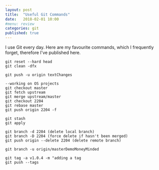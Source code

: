 ```yaml
---
layout: post
title:  "Useful Git Commands"
date:   2018-02-01 10:00
#menu: review
categories: git
published: true 
---
```


I use Git every day. Here are my favourite commands, which I frequently forget, therefore I've published here. 

```
git reset --hard head
git clean -dfx

git push -u origin textChanges

--working on OS projects
git checkout master
git fetch upstream
git merge upstream/master
git checkout 2204
git rebase master
git push origin 2204 -f  

git stash
git apply

git branch -d 2204 (delete local branch)
git branch -D 2204 (force delete if hasn't been merged)
git push origin --delete 2204 (delete remote branch)

git branch -u origin/masterDemoMoneyMinded

git tag -a v1.0.4 -m "adding a tag
git push --tags
```